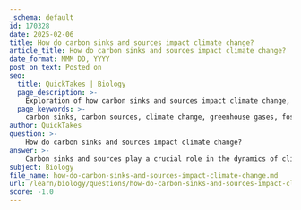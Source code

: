 ```yaml
---
_schema: default
id: 170328
date: 2025-02-06
title: How do carbon sinks and sources impact climate change?
article_title: How do carbon sinks and sources impact climate change?
date_format: MMM DD, YYYY
post_on_text: Posted on
seo:
  title: QuickTakes | Biology
  page_description: >-
    Exploration of how carbon sinks and sources impact climate change, detailing their roles, effects on atmospheric CO2 levels, ecosystem dynamics, and feedback mechanisms.
  page_keywords: >-
    carbon sinks, carbon sources, climate change, greenhouse gases, fossil fuel combustion, deforestation, agricultural practices, forests, oceans, soils, atmospheric CO2 levels, ecosystem dynamics, feedback loops, CO2 fertilization, carbon cycle
author: QuickTakes
question: >-
    How do carbon sinks and sources impact climate change?
answer: >-
    Carbon sinks and sources play a crucial role in the dynamics of climate change by influencing the levels of carbon dioxide ($CO_2$) in the atmosphere. Here’s how they impact climate change:\n\n### Carbon Sources\nCarbon sources are processes or activities that release carbon into the atmosphere. The most significant sources include:\n- **Fossil Fuel Combustion**: Burning coal, oil, and natural gas for energy releases large amounts of $CO_2$, significantly increasing atmospheric concentrations.\n- **Deforestation**: Trees absorb $CO_2$ during photosynthesis. When forests are cut down or burned, the stored carbon is released back into the atmosphere, contributing to greenhouse gas emissions.\n- **Agricultural Practices**: Certain agricultural activities, such as rice cultivation and livestock production, also release greenhouse gases, including methane ($CH_4$) and nitrous oxide ($N_2O$).\n\n### Carbon Sinks\nCarbon sinks are natural systems that absorb more carbon than they release. Key carbon sinks include:\n- **Forests**: Through photosynthesis, trees and plants absorb $CO_2$, helping to mitigate climate change by sequestering carbon.\n- **Oceans**: The oceans absorb a significant portion of atmospheric $CO_2$. Marine organisms, such as phytoplankton, also play a role in carbon uptake through photosynthesis.\n- **Soils**: Healthy soils can store carbon through organic matter and microbial activity, acting as a long-term carbon reservoir.\n\n### Impact on Climate Change\n1. **Increased Atmospheric $CO_2$ Levels**: Human activities, particularly fossil fuel combustion and deforestation, have led to elevated levels of atmospheric $CO_2$. This increase enhances the greenhouse effect, resulting in global warming and climate change.\n  \n2. **Disruption of Natural Balance**: The balance between carbon sources and sinks is critical for maintaining stable climate conditions. Human activities have disrupted this balance, leading to more carbon being released than absorbed, which exacerbates climate change.\n\n3. **Feedback Loops**: Climate change can negatively impact the effectiveness of carbon sinks. For example, rising temperatures and altered precipitation patterns can stress forests and reduce their ability to sequester carbon. Additionally, increased $CO_2$ levels can initially enhance plant growth (CO2 fertilization), but extreme weather events (droughts, floods) can ultimately harm plant health and reduce carbon uptake.\n\n4. **Ecosystem Dynamics**: Changes in climate can affect ecosystem health and biodiversity, which in turn influences the capacity of ecosystems to act as carbon sinks. Keystone species, which play a critical role in maintaining the structure of an ecosystem, can be particularly affected by climate change, leading to further disruptions in carbon storage.\n\n### Conclusion\nIn summary, carbon sinks and sources are integral to the carbon cycle and have a profound impact on climate change. The increase in atmospheric $CO_2$ due to human activities is a major driver of climate change, affecting weather patterns, sea levels, and ecosystems. Understanding the interplay between carbon sources and sinks is essential for developing effective strategies to mitigate climate change and promote sustainability.
subject: Biology
file_name: how-do-carbon-sinks-and-sources-impact-climate-change.md
url: /learn/biology/questions/how-do-carbon-sinks-and-sources-impact-climate-change
score: -1.0
---
```


&nbsp;